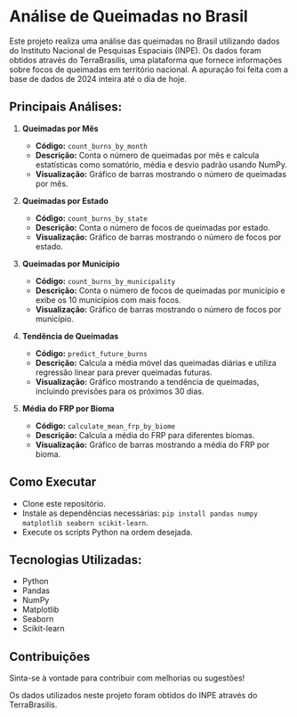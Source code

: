 # Análise de Queimadas no Brasil

Este projeto realiza uma análise das queimadas no Brasil utilizando dados do Instituto Nacional de Pesquisas Espaciais (INPE). Os dados foram obtidos através do TerraBrasilis, uma plataforma que fornece informações sobre focos de queimadas em território nacional. A apuração foi feita com a base de dados de 2024 inteira até o dia de hoje.

## Principais Análises:
1. **Queimadas por Mês**
   - **Código:** `count_burns_by_month`
   - **Descrição:** Conta o número de queimadas por mês e calcula estatísticas como somatório, média e desvio padrão usando NumPy.
   - **Visualização:** Gráfico de barras mostrando o número de queimadas por mês.

2. **Queimadas por Estado**
   - **Código:** `count_burns_by_state`
   - **Descrição:** Conta o número de focos de queimadas por estado.
   - **Visualização:** Gráfico de barras mostrando o número de focos por estado.

3. **Queimadas por Município**
   - **Código:** `count_burns_by_municipality`
   - **Descrição:** Conta o número de focos de queimadas por município e exibe os 10 municípios com mais focos.
   - **Visualização:** Gráfico de barras mostrando o número de focos por município.

4. **Tendência de Queimadas**
   - **Código:** `predict_future_burns`
   - **Descrição:** Calcula a média móvel das queimadas diárias e utiliza regressão linear para prever queimadas futuras.
   - **Visualização:** Gráfico mostrando a tendência de queimadas, incluindo previsões para os próximos 30 dias.

5. **Média do FRP por Bioma**
   - **Código:** `calculate_mean_frp_by_biome`
   - **Descrição:** Calcula a média do FRP para diferentes biomas.
   - **Visualização:** Gráfico de barras mostrando a média do FRP por bioma.

## Como Executar
- Clone este repositório.
- Instale as dependências necessárias: `pip install pandas numpy matplotlib seaborn scikit-learn`.
- Execute os scripts Python na ordem desejada.

## Tecnologias Utilizadas:
- Python
- Pandas
- NumPy
- Matplotlib
- Seaborn
- Scikit-learn

## Contribuições
Sinta-se à vontade para contribuir com melhorias ou sugestões!

Os dados utilizados neste projeto foram obtidos do INPE através do TerraBrasilis.
